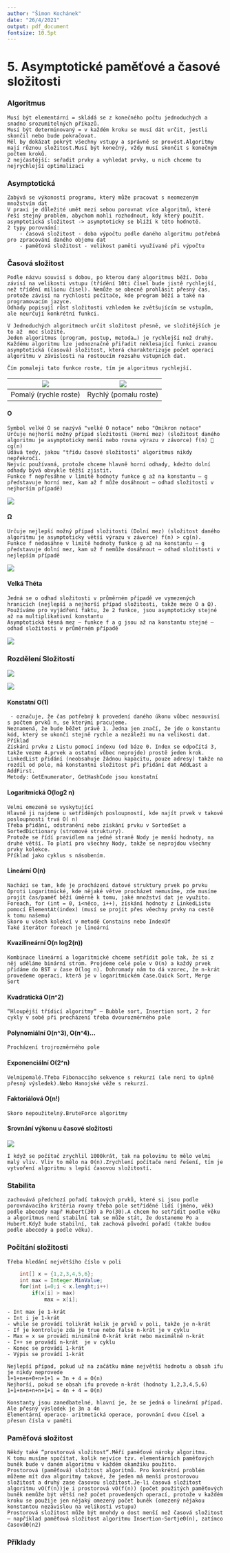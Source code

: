 ```yaml
---
author: "Šimon Kochánek"
date: "26/4/2021"
output: pdf_document
fontsize: 10.5pt
---
```


<style type="text/css">
  body{
    font-size: 10.5pt;
  }
</style>

# 5. Asymptotické paměťové a časové složitosti

### Algoritmus

    Musí být elementární = skládá se z konečného počtu jednoduchých a snadno srozumitelných příkazů.
    Musí být determinovaný = v každém kroku se musí dát určit, jestli skončil nebo bude pokračovat.
    Měl by dokázat pokrýt všechny vstupy a správně se provést.Algoritmy mají různou složitost.Musí být konečný, vždy musí skončit s konečným počtem kroků.
    2 nejčastější: seřadit prvky a vyhledat prvky, u nich chceme tu nejrychlejší optimalizaci

### Asymptotická

    Zabývá se výkoností programu, který může pracovat s neomezeným množstvím dat
    V praxi je důležité umět mezi sebou porovnat více algoritmů, které řeší stejný problém, abychom mohli rozhodnout, kdy který použít.
    asymptotická složitost -> asymptoticky se blíží k této hodnotě.
    2 typy porovnání: 
        - časová složitost - doba výpočtu podle daného algoritmu potřebná pro zpracování daného objemu dat
        - paměťová složitost - velikost paměti využívané při výpočtu

### Časová složitost

    Podle názvu souvisí s dobou, po kterou daný algoritmus běží. Doba závisí na velikosti vstupu (třídění 10ti čísel bude jistě rychlejší, než třídění milionu čísel). Nemůže se obecně prohlásit přesný čas, protože závisí na rychlosti počítače, kde program běží a také na programovacím jazyce.
    Odhady popisují růst složitosti vzhledem ke zvětšujícím se vstupům, ale neurčují konkrétní funkci.

    V Jednoduchých algoritmech určit složitost přesně, ve složitějších je to až  moc složité.
    Jeden algoritmus (program, postup, metoda…) je rychlejší než druhý.
    Každému algoritmu lze jednoznačně přiřadit neklesající funkci zvanou asymptotická (časová) složitost, která charakterizuje počet operací algoritmu v závislosti na rostoucím rozsahu vstupních dat.

    Čím pomaleji tato funkce roste, tím je algoritmus rychlejší.

| ![](images/slowAlgorithm.png) | ![](images/fastAlgorithm.png) |
| :--------------------------------: | :-----------------------------: |
|        Pomalý (rychle roste)        |        Rychlý (pomalu roste)        |

#### O

    Symbol velké O se nazývá "velké O notace" nebo "Omikron notace"
    Určuje nejhorší možný případ složitosti (Horní mez) (složitost daného algoritmu je asymptoticky menší nebo rovna výrazu v závorce) f(n)  cg(n)
    Udává tedy, jakou "třídu časové složitosti" algoritmus nikdy nepřekročí.
    Nejvíc používaná, protože chceme hlavně horní odhady, kdežto dolní odhady bývá obvykle těžší zjistit.
    Funkce f nepřesáhne v limitě hodnoty funkce g až na konstantu – g představuje horní mez, kam až f může dosáhnout – odhad složitosti v nejhorším případě)

![](images/omikron.png)

#### Ω

    Určuje nejlepší možný případ složitosti (Dolní mez) (složitost daného algoritmu je asymptoticky větší výrazu v závorce) f(n) > cg(n).
    Funkce f nedosáhne v limitě hodnoty funkce g až na konstantu – g představuje dolní mez, kam už f nemůže dosáhnout – odhad složitosti v nejlepším případě

![](images/omega.png)

#### Velká Théta

    Jedná se o odhad složitosti v průměrném případě ve vymezených hranicích (nejlepší a nejhorší případ složitosti, takže meze O a Ω).
    Používáme pro vyjádření faktu, že 2 funkce, jsou asymptoticky stejné až na multiplikativní konstantu
    Asymptotická těsná mez – funkce f a g jsou až na konstantu stejné – odhad složitosti v průměrném případě

![](images/theta.png)

### Rozdělení Složitostí

![](images/Complexity1.png)


![](images/Complexity2.png)

#### Konstatní O(1)

     - označuje, že čas potřebný k provedení daného úkonu vůbec nesouvisí s počtem prvků n, se kterými pracujeme.
    Neznamená, že bude běžet právě 1. Jedna jen značí, že jde o konstantu
    kód, který se ukončí stejně rychle a nezáleží mu na velikosti dat.
    Příklad
    Získání prvku z Listu pomocí indexu (od báze 0. Index se odpočítá 3, takže vezme 4.prvek a ostatní vůbec neprojde) prostě jeden krok.
    LinkedList přidání (neobsahuje žádnou kapacitu, pouze adresy) takže na rozdíl od pole, má konstantní složitost při přidání dat AddLast a AddFirst.
    Metody: GetEnumerator, GetHashCode jsou konstatní

#### Logaritmická O(log2 n)

    Velmi omezeně se vyskytující
    Hlavně ji najdeme u setříděných posloupností, kde najít prvek v takové posloupnosti trvá O( n)
    Třeba přidání, odstranění nebo získání prvku v SortedSet a SortedDictionary (stromové struktury).
    Protože se řídí pravidlem na jedné straně Nody je menší hodnoty, na druhé větší. To platí pro všechny Nody, takže se neprojdou všechny prvky kolekce.
    Příklad jako cyklus s násobením.

#### Lineární O(n)

    Nachází se tam, kde je procházení datové struktury prvek po prvku
    Oproti Logaritmické, kde nějaké větve procházet nemusíme, zde musíme projít čas/paměť běží úměrně k tomu, jaké množství dat je využito. 
    Foreach, for (int = 0, i<něco, i++), získání hodnoty z LinkedListu pomocí ElementAt(index) (musí se projít přes věechny prvky na cestě k tomu našemu)
    Skoro u všech kolekcí v metodě Constains nebo IndexOf
    Také iterátor foreach je lineární

#### Kvazilineární O(n log2(n))

    Kombinace lineární a logaritmické chceme setřídit pole tak, že si z něj uděláme binární strom. Projdeme celé pole v O(n) a každý prvek přidáme do BST v čase O(log n). Dohromady nám to dá vzorec, že n-krát provedeme operaci, která je v logaritmickém čase.Quick Sort, Merge Sort

#### Kvadratická O(n^2)

    “Hloupější třídicí algoritmy“ – Bubble sort, Insertion sort, 2 for cykly v sobě při procházení třeba dvourozměrného pole

#### Polynomiální O(n^3), O(n^4)…

    Procházení trojrozměrného pole

#### Exponenciální O(2^n)

    Velmipomalé.Třeba Fibonacciho sekvence s rekurzí (ale není to úplně přesný výsledek).Nebo Hanojské věže s rekurzí.

#### Faktoriálová O(n!)

    Skoro nepoužitelný.BruteForce algoritmy

#### Srovnání výkonu u časové složitosti

![](images/TimeComplexity.png)

    I když se počítač zrychlil 1000krát, tak na polovinu to mělo velmi malý vliv. Vliv to mělo na O(n).Zrychlení počítače není řešení, tím je vytvoření algoritmu s lepší časovou složitostí.

### Stabilita

    zachovává předchozí pořadí takových prvků, které si jsou podle porovnávacího kritéria rovny třeba pole setříděné lidí (jméno, věk) podle abecedy např Hubert(30) a Po(30).A chcem ho setřídit podle věku a algoritmus není stabilní tak se může stát, že dostaneme Po a Hubert.Když bude stabilní, tak zachová původní pořadí (takže budou podle abecedy a podle věku).

### Počítání složitosti

    Třeba hledání největšího číslo v poli

```java
    int[] x = {1,2,3,4,5,6};
    int max = Integer.MinValue;
    for(int i=0;i < x.lenght;i++)
        if(x[i] > max)
            max = x[i];
```

    - Int max je 1-krát
    - Int i je 1-krát
    - while se provádí tolikrát kolik je prvků v poli, takže je n-krát
    - If je kontroluje zda je true nebo false n-krát je v cyklu
    - Max = x se provádí minimálně 0-krát krát nebo maximálně n-krát
    - I++ se provádí n-krát  je v cyklu
    - Konec se provádí 1-krát
    - Výpis se provádí 1-krát
     
    Nejlepší případ, pokud už na začátku máme největší hodnotu a obsah ifu je nikdy neprovede
    1+1+n+n+0+n+1+1 = 3n + 4 = O(n)
    Nejhorší, pokud se obsah ifu provede n-krát (hodnoty 1,2,3,4,5,6)
    1+1+n+n+n+n+1+1 = 4n + 4 = O(n)

    Konstanty jsou zanedbatelné, hlavní je, že se jedná o lineární případ.
    Ale přesný výsledek je 3n a 4n
    Elementární operace- aritmetická operace, porovnání dvou čísel a přesun čísla v paměti


### Paměťová složitost

    Někdy také “prostorová složitost“.Měří paměťové nároky algoritmu.
    K tomu musíme spočítat, kolik nejvíce tzv. elementárních paměťových buněk bude v daném algoritmu v každém okamžiku použito.
    Prostorová (paměťová) složitost algoritmů. Pro konkrétní problém můžeme mít dva algoritmy takové, že jeden má menší prostorovou složitost a druhý zase časovou složitost.Je-li časová složitost algoritmu vO(f(n))je i prostorová vO(f(n)) (počet použitých paměťových buněk nemůže být větší než počet provedených operací, protože v každém kroku se použije jen nějaký omezený počet buněk (omezený nějakou konstantou nezávislou na velikosti vstupu)
    Prostorová složitost může být mnohdy o dost menší než časová složitost — například paměťová složitost algoritmu Insertion-SortjeΘ(n), zatímco časováΘ(n2)

### Příklady


